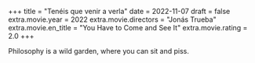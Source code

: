 +++
title = "Tenéis que venir a verla"
date = 2022-11-07
draft = false
extra.movie.year = 2022
extra.movie.directors = "Jonás Trueba"
extra.movie.en_title = "You Have to Come and See It"
extra.movie.rating = 2.0
+++

Philosophy is a wild garden, where you can sit and piss.<!-- more -->